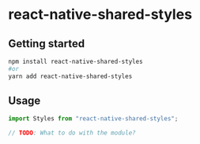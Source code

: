 # react-native-shared-styles

## Getting started

```sh
npm install react-native-shared-styles
#or
yarn add react-native-shared-styles
```

## Usage

```javascript
import Styles from "react-native-shared-styles";

// TODO: What to do with the module?
```

